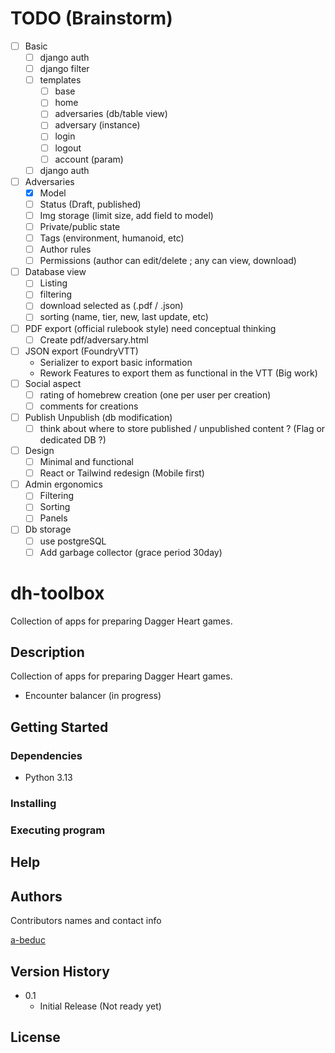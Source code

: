 # TODO (Brainstorm)
* [ ] Basic
  * [ ] django auth
  * [ ] django filter
  * [ ] templates
    * [ ] base
    * [ ] home
    * [ ] adversaries (db/table view)
    * [ ] adversary (instance)
    * [ ] login
    * [ ] logout
    * [ ] account (param)
  * [ ] django auth
* [ ] Adversaries
  * [x] Model
  * [ ] Status (Draft, published)
  * [ ] Img storage (limit size, add field to model)
  * [ ] Private/public state
  * [ ] Tags (environment, humanoid, etc)
  * [ ] Author rules
  * [ ] Permissions (author can edit/delete ; any can view, download)
* [ ] Database view
  * [ ] Listing
  * [ ] filtering
  * [ ] download selected as (.pdf / .json)
  * [ ] sorting (name, tier, new, last update, etc)
* [ ] PDF export (official rulebook style) need conceptual thinking
  * [ ] Create pdf/adversary.html
* [ ] JSON export (FoundryVTT)
  * Serializer to export basic information
  * Rework Features to export them as functional in the VTT (Big work)
* [ ] Social aspect
  * [ ] rating of homebrew creation (one per user per creation)
  * [ ] comments for creations
* [ ] Publish Unpublish (db modification)
  * [ ] think about where to store published / unpublished content ? (Flag or dedicated DB ?)
* [ ] Design
  * [ ] Minimal and functional
  * [ ] React or Tailwind redesign (Mobile first)
* [ ] Admin ergonomics
  * [ ] Filtering
  * [ ] Sorting
  * [ ] Panels
* [ ] Db storage
  * [ ] use postgreSQL
  * [ ] Add garbage collector (grace period 30day)

# dh-toolbox

Collection of apps for preparing Dagger Heart games.

## Description

Collection of apps for preparing Dagger Heart games.
+ Encounter balancer (in progress)

## Getting Started

### Dependencies

* Python 3.13

### Installing

### Executing program

## Help

## Authors

Contributors names and contact info

[a-beduc](https://github.com/a-beduc)

## Version History

* 0.1
    * Initial Release (Not ready yet)

## License
